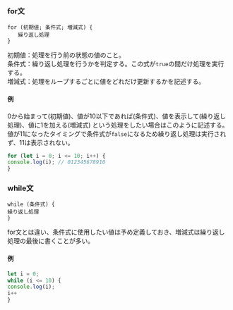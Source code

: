 ### for文
```
for (初期値; 条件式; 増減式) {
　　繰り返し処理
}
```
初期値：処理を行う前の状態の値のこと。  
条件式：繰り返し処理を行うかを判定する。この式が`true`の間だけ処理を実行する。  
増減式：処理をループするごとに値をどれだけ更新するかを記述する。
#### 例
0から始まって(初期値)、値が10以下であれば(条件式)、値を表示して(繰り返し処理)、値に1を加える(増減式)
という処理をしたい場合はこのように記述する。  
値が11になったタイミングで条件式が`false`になるため繰り返し処理は実行されず、11は表示されない。
```javascript
for (let i = 0; i <= 10; i++) {
console.log(i); // 012345678910
}
```

### while文
```
while (条件式) {
繰り返し処理
}
```
for文とは違い、条件式に使用したい値は予め定義しておき、増減式は繰り返し処理の最後に書くことが多い。
#### 例
```javascript
let i = 0;
while (i <= 10) {
console.log(i);
i++
}
```
